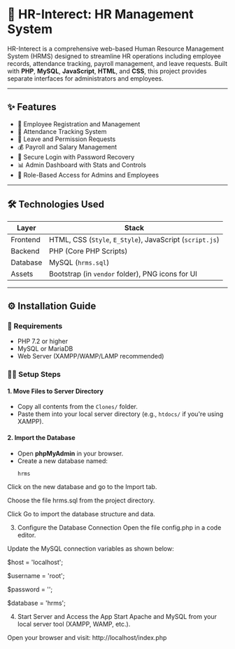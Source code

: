 # 💼 HR-Interect: HR Management System

HR-Interect is a comprehensive web-based Human Resource Management System (HRMS) designed to streamline HR operations including employee records, attendance tracking, payroll management, and leave requests. Built with **PHP**, **MySQL**, **JavaScript**, **HTML**, and **CSS**, this project provides separate interfaces for administrators and employees.

---

## ✨ Features

- 👥 Employee Registration and Management
- 📅 Attendance Tracking System
- 📝 Leave and Permission Requests
- 💰 Payroll and Salary Management
- 🔐 Secure Login with Password Recovery
- 📊 Admin Dashboard with Stats and Controls
- 📂 Role-Based Access for Admins and Employees

---

## 🛠️ Technologies Used

| Layer        | Stack                          |
|--------------|--------------------------------|
| Frontend     | HTML, CSS (`Style`, `E_Style`), JavaScript (`script.js`) |
| Backend      | PHP (Core PHP Scripts)         |
| Database     | MySQL (`hrms.sql`)             |
| Assets       | Bootstrap (in `vendor` folder), PNG icons for UI |

---

## ⚙️ Installation Guide

### 📌 Requirements

- PHP 7.2 or higher
- MySQL or MariaDB
- Web Server (XAMPP/WAMP/LAMP recommended)

### 🧑‍💻 Setup Steps

#### 1. Move Files to Server Directory

- Copy all contents from the `Clones/` folder.
- Paste them into your local server directory (e.g., `htdocs/` if you're using XAMPP).

#### 2. Import the Database

- Open **phpMyAdmin** in your browser.
- Create a new database named:  
  ```sql
  hrms
Click on the new database and go to the Import tab.

Choose the file hrms.sql from the project directory.

Click Go to import the database structure and data.

3. Configure the Database Connection
Open the file config.php in a code editor.

Update the MySQL connection variables as shown below:


$host = 'localhost';

$username = 'root';

$password = '';

$database = 'hrms';

4. Start Server and Access the App
Start Apache and MySQL from your local server tool (XAMPP, WAMP, etc.).

Open your browser and visit: 
http://localhost/index.php
